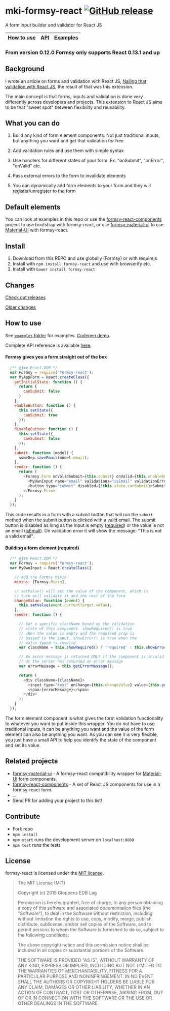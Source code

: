 mki-formsy-react  [![GitHub release](https://img.shields.io/npm/v/mki-formsy-react.svg)](https://www.npmjs.com/package/mki-formsy-react)
============

A form input builder and validator for React JS

| [How to use](#how-to-use) | [API](/API.md) | [Examples](/examples) |
|---|---|---|

### From version 0.12.0 Formsy only supports React 0.13.1 and up

## <a name="background">Background</a>
I wrote an article on forms and validation with React JS, [Nailing that validation with React JS](http://christianalfoni.github.io/javascript/2014/10/22/nailing-that-validation-with-reactjs.html), the result of that was this extension.

The main concept is that forms, inputs and validation is done very differently across developers and projects. This extension to React JS aims to be that "sweet spot" between flexibility and reusability.

## What you can do

  1. Build any kind of form element components. Not just traditional inputs, but anything you want and get that validation for free

  2. Add validation rules and use them with simple syntax

  3. Use handlers for different states of your form. Ex. "onSubmit", "onError", "onValid" etc.

  4. Pass external errors to the form to invalidate elements

  5. You can dynamically add form elements to your form and they will register/unregister to the form

## Default elements
You can look at examples in this repo or use the [formsy-react-components](https://github.com/twisty/formsy-react-components) project to use bootstrap with formsy-react, or use [formsy-material-ui](https://github.com/mbrookes/formsy-material-ui) to use [Material-UI](http://material-ui.com/) with formsy-react.

## Install

  1. Download from this REPO and use globally (Formsy) or with requirejs
  2. Install with `npm install formsy-react` and use with browserify etc.
  3. Install with `bower install formsy-react`

## Changes

[Check out releases](https://github.com/christianalfoni/formsy-react/releases)

[Older changes](CHANGES.md)

## How to use

See [`examples` folder](/examples) for examples. [Codepen demo](http://codepen.io/semigradsky/pen/dYYpwv?editors=001).

Complete API reference is available [here](/API.md).

#### Formsy gives you a form straight out of the box

```javascript
  /** @jsx React.DOM */
  var Formsy = require('formsy-react');
  var MyAppForm = React.createClass({
    getInitialState: function () {
      return {
        canSubmit: false
      }
    },
    enableButton: function () {
      this.setState({
        canSubmit: true
      });
    },
    disableButton: function () {
      this.setState({
        canSubmit: false
      });
    },
    submit: function (model) {
      someDep.saveEmail(model.email);
    },
    render: function () {
      return (
        <Formsy.Form onValidSubmit={this.submit} onValid={this.enableButton} onInvalid={this.disableButton}>
          <MyOwnInput name="email" validations="isEmail" validationError="This is not a valid email" required/>
          <button type="submit" disabled={!this.state.canSubmit}>Submit</button>
        </Formsy.Form>
      );
    }
  });
```

This code results in a form with a submit button that will run the `submit` method when the submit button is clicked with a valid email. The submit button is disabled as long as the input is empty ([required](/API.md#required)) or the value is not an email ([isEmail](/API.md#validators)). On validation error it will show the message: "This is not a valid email".

#### Building a form element (required)
```javascript
  /** @jsx React.DOM */
  var Formsy = require('formsy-react');
  var MyOwnInput = React.createClass({

    // Add the Formsy Mixin
    mixins: [Formsy.Mixin],

    // setValue() will set the value of the component, which in
    // turn will validate it and the rest of the form
    changeValue: function (event) {
      this.setValue(event.currentTarget.value);
    },
    render: function () {

      // Set a specific className based on the validation
      // state of this component. showRequired() is true
      // when the value is empty and the required prop is
      // passed to the input. showError() is true when the
      // value typed is invalid
      var className = this.showRequired() ? 'required' : this.showError() ? 'error' : null;

      // An error message is returned ONLY if the component is invalid
      // or the server has returned an error message
      var errorMessage = this.getErrorMessage();

      return (
        <div className={className}>
          <input type="text" onChange={this.changeValue} value={this.getValue()}/>
          <span>{errorMessage}</span>
        </div>
      );
    }
  });
```
The form element component is what gives the form validation functionality to whatever you want to put inside this wrapper. You do not have to use traditional inputs, it can be anything you want and the value of the form element can also be anything you want. As you can see it is very flexible, you just have a small API to help you identify the state of the component and set its value.

## Related projects
- [formsy-material-ui](https://github.com/mbrookes/formsy-material-ui) - A formsy-react compatibility wrapper for [Material-UI](http://material-ui.com/) form components.
- [formsy-react-components](https://github.com/twisty/formsy-react-components) - A set of React JS components for use in a formsy-react form.
- ...
- Send PR for adding your project to this list!

## Contribute
- Fork repo
- `npm install`
- `npm start` runs the development server on `localhost:8080`
- `npm test` runs the tests

License
-------

formsy-react is licensed under the [MIT license](LICENSE).

> The MIT License (MIT)
>
> Copyright (c) 2015 Gloppens EDB Lag
>
> Permission is hereby granted, free of charge, to any person obtaining a copy
> of this software and associated documentation files (the "Software"), to deal
> in the Software without restriction, including without limitation the rights
> to use, copy, modify, merge, publish, distribute, sublicense, and/or sell
> copies of the Software, and to permit persons to whom the Software is
> furnished to do so, subject to the following conditions:
>
> The above copyright notice and this permission notice shall be included in
> all copies or substantial portions of the Software.
>
> THE SOFTWARE IS PROVIDED "AS IS", WITHOUT WARRANTY OF ANY KIND, EXPRESS OR
> IMPLIED, INCLUDING BUT NOT LIMITED TO THE WARRANTIES OF MERCHANTABILITY,
> FITNESS FOR A PARTICULAR PURPOSE AND NONINFRINGEMENT. IN NO EVENT SHALL THE
> AUTHORS OR COPYRIGHT HOLDERS BE LIABLE FOR ANY CLAIM, DAMAGES OR OTHER
> LIABILITY, WHETHER IN AN ACTION OF CONTRACT, TORT OR OTHERWISE, ARISING FROM,
> OUT OF OR IN CONNECTION WITH THE SOFTWARE OR THE USE OR OTHER DEALINGS IN
> THE SOFTWARE.
